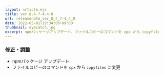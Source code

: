 ```yaml
---
layout: article.ejs
title: ver.8.4.7-4.4.0
url: releasenote_ver_8_4_7-4_4_0
date: 2022-05-01T19:34:05+09:00
thumbnail: eyecatch.jpg
excerpt: npmパッケージアップデート、ファイルコピーのコマンドを cpx から copyfiles に変更
---
```


### 修正・調整

- npmパッケージ アップデート
- ファイルコピーのコマンドを `cpx` から `copyfiles` に変更